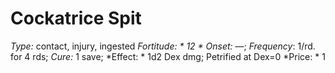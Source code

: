 ﻿---
name: Cockatrice Spit
type: contact, injury, ingested
fortitude: 12
onset: —
frequency: 1/rd. for 4 rds
effect:
  "1d2 Dex dmg; Petrified at Dex=0"
cure: 1 save
price: 1
---

# Cockatrice Spit
 *Type:* contact, injury, ingested
*Fortitude: * 12 * Onset:* —;  *Frequency*: 1/rd. for 4 rds;  *Cure:* 1 save; 
*Effect: * 1d2 Dex dmg; Petrified at Dex=0
*Price: * 1